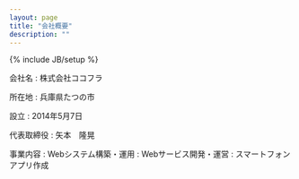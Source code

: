 ```yaml
---
layout: page
title: "会社概要"
description: ""
---
```

{% include JB/setup %}

会社名
: 株式会社ココフラ

所在地
: 兵庫県たつの市

設立
: 2014年5月7日

代表取締役
: 矢本　隆晃

事業内容
: Webシステム構築・運用
: Webサービス開発・運営
: スマートフォンアプリ作成
